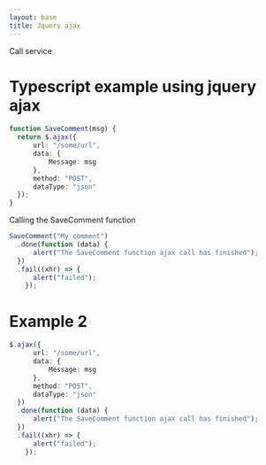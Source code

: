 ```yaml
---
layout: base
title: Jquery ajax
---
```


Call service

# Typescript example using jquery ajax

```typescript
function SaveComment(msg) {
  return $.ajax({
      url: "/some/url",
      data: {
          Message: msg
      },
      method: "POST",
      dataType: "json"
  });
}
```

Calling the SaveComment function

```javascript
SaveComment("My comment")
  .done(function (data) {
      alert("The SaveComment function ajax call has finished");
  })
  .fail((xhr) => {
      alert("failed");
    });
```


# Example 2

```typescript
$.ajax({
      url: "/some/url",
      data: {
          Message: msg
      },
      method: "POST",
      dataType: "json"
  })
  .done(function (data) {
      alert("The SaveComment function ajax call has finished");
  })
  .fail((xhr) => {
      alert("failed");
    });
  
```
